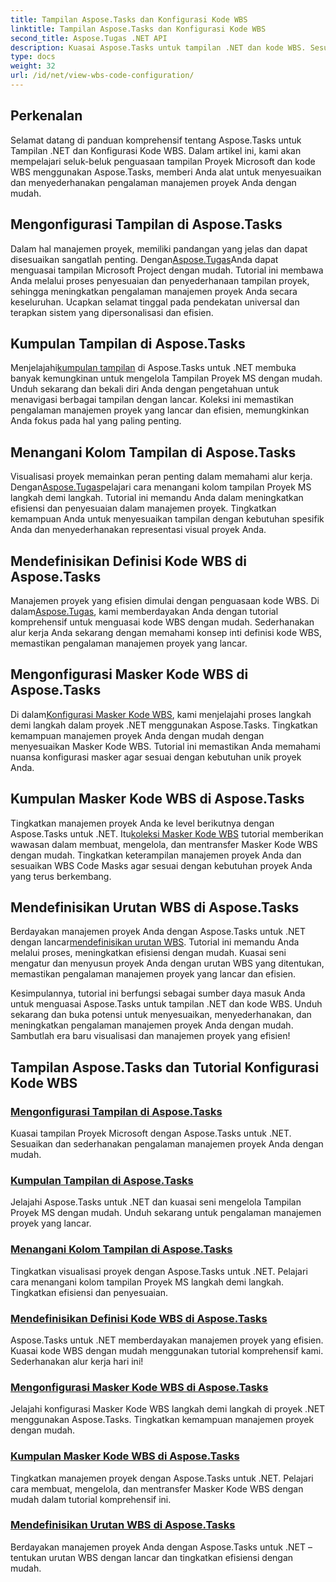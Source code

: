 ```yaml
---
title: Tampilan Aspose.Tasks dan Konfigurasi Kode WBS
linktitle: Tampilan Aspose.Tasks dan Konfigurasi Kode WBS
second_title: Aspose.Tugas .NET API
description: Kuasai Aspose.Tasks untuk tampilan .NET dan kode WBS. Sesuaikan manajemen proyek dengan tutorial langkah demi langkah kami. Unduh sekarang untuk visualisasi proyek yang lancar.
type: docs
weight: 32
url: /id/net/view-wbs-code-configuration/
---
```


## Perkenalan

Selamat datang di panduan komprehensif tentang Aspose.Tasks untuk Tampilan .NET dan Konfigurasi Kode WBS. Dalam artikel ini, kami akan mempelajari seluk-beluk penguasaan tampilan Proyek Microsoft dan kode WBS menggunakan Aspose.Tasks, memberi Anda alat untuk menyesuaikan dan menyederhanakan pengalaman manajemen proyek Anda dengan mudah.

## Mengonfigurasi Tampilan di Aspose.Tasks

 Dalam hal manajemen proyek, memiliki pandangan yang jelas dan dapat disesuaikan sangatlah penting. Dengan[Aspose.Tugas](./configuring-views/)Anda dapat menguasai tampilan Microsoft Project dengan mudah. Tutorial ini membawa Anda melalui proses penyesuaian dan penyederhanaan tampilan proyek, sehingga meningkatkan pengalaman manajemen proyek Anda secara keseluruhan. Ucapkan selamat tinggal pada pendekatan universal dan terapkan sistem yang dipersonalisasi dan efisien.

## Kumpulan Tampilan di Aspose.Tasks

 Menjelajahi[kumpulan tampilan](./view-collection/) di Aspose.Tasks untuk .NET membuka banyak kemungkinan untuk mengelola Tampilan Proyek MS dengan mudah. Unduh sekarang dan bekali diri Anda dengan pengetahuan untuk menavigasi berbagai tampilan dengan lancar. Koleksi ini memastikan pengalaman manajemen proyek yang lancar dan efisien, memungkinkan Anda fokus pada hal yang paling penting.

## Menangani Kolom Tampilan di Aspose.Tasks

 Visualisasi proyek memainkan peran penting dalam memahami alur kerja. Dengan[Aspose.Tugas](./view-columns/)pelajari cara menangani kolom tampilan Proyek MS langkah demi langkah. Tutorial ini memandu Anda dalam meningkatkan efisiensi dan penyesuaian dalam manajemen proyek. Tingkatkan kemampuan Anda untuk menyesuaikan tampilan dengan kebutuhan spesifik Anda dan menyederhanakan representasi visual proyek Anda.

## Mendefinisikan Definisi Kode WBS di Aspose.Tasks

 Manajemen proyek yang efisien dimulai dengan penguasaan kode WBS. Di dalam[Aspose.Tugas](./wbs-code-definitions/), kami memberdayakan Anda dengan tutorial komprehensif untuk menguasai kode WBS dengan mudah. Sederhanakan alur kerja Anda sekarang dengan memahami konsep inti definisi kode WBS, memastikan pengalaman manajemen proyek yang lancar.

## Mengonfigurasi Masker Kode WBS di Aspose.Tasks

 Di dalam[Konfigurasi Masker Kode WBS](./wbs-code-masks/), kami menjelajahi proses langkah demi langkah dalam proyek .NET menggunakan Aspose.Tasks. Tingkatkan kemampuan manajemen proyek Anda dengan mudah dengan menyesuaikan Masker Kode WBS. Tutorial ini memastikan Anda memahami nuansa konfigurasi masker agar sesuai dengan kebutuhan unik proyek Anda.

## Kumpulan Masker Kode WBS di Aspose.Tasks

 Tingkatkan manajemen proyek Anda ke level berikutnya dengan Aspose.Tasks untuk .NET. Itu[koleksi Masker Kode WBS](./wbs-code-mask-collection/) tutorial memberikan wawasan dalam membuat, mengelola, dan mentransfer Masker Kode WBS dengan mudah. Tingkatkan keterampilan manajemen proyek Anda dan sesuaikan WBS Code Masks agar sesuai dengan kebutuhan proyek Anda yang terus berkembang.

## Mendefinisikan Urutan WBS di Aspose.Tasks

 Berdayakan manajemen proyek Anda dengan Aspose.Tasks untuk .NET dengan lancar[mendefinisikan urutan WBS](./wbs-sequences/). Tutorial ini memandu Anda melalui proses, meningkatkan efisiensi dengan mudah. Kuasai seni mengatur dan menyusun proyek Anda dengan urutan WBS yang ditentukan, memastikan pengalaman manajemen proyek yang lancar dan efisien.

Kesimpulannya, tutorial ini berfungsi sebagai sumber daya masuk Anda untuk menguasai Aspose.Tasks untuk tampilan .NET dan kode WBS. Unduh sekarang dan buka potensi untuk menyesuaikan, menyederhanakan, dan meningkatkan pengalaman manajemen proyek Anda dengan mudah. Sambutlah era baru visualisasi dan manajemen proyek yang efisien!
## Tampilan Aspose.Tasks dan Tutorial Konfigurasi Kode WBS
### [Mengonfigurasi Tampilan di Aspose.Tasks](./configuring-views/)
Kuasai tampilan Proyek Microsoft dengan Aspose.Tasks untuk .NET. Sesuaikan dan sederhanakan pengalaman manajemen proyek Anda dengan mudah.
### [Kumpulan Tampilan di Aspose.Tasks](./view-collection/)
Jelajahi Aspose.Tasks untuk .NET dan kuasai seni mengelola Tampilan Proyek MS dengan mudah. Unduh sekarang untuk pengalaman manajemen proyek yang lancar.
### [Menangani Kolom Tampilan di Aspose.Tasks](./view-columns/)
Tingkatkan visualisasi proyek dengan Aspose.Tasks untuk .NET. Pelajari cara menangani kolom tampilan Proyek MS langkah demi langkah. Tingkatkan efisiensi dan penyesuaian.
### [Mendefinisikan Definisi Kode WBS di Aspose.Tasks](./wbs-code-definitions/)
Aspose.Tasks untuk .NET memberdayakan manajemen proyek yang efisien. Kuasai kode WBS dengan mudah menggunakan tutorial komprehensif kami. Sederhanakan alur kerja hari ini!
### [Mengonfigurasi Masker Kode WBS di Aspose.Tasks](./wbs-code-masks/)
Jelajahi konfigurasi Masker Kode WBS langkah demi langkah di proyek .NET menggunakan Aspose.Tasks. Tingkatkan kemampuan manajemen proyek dengan mudah.
### [Kumpulan Masker Kode WBS di Aspose.Tasks](./wbs-code-mask-collection/)
Tingkatkan manajemen proyek dengan Aspose.Tasks untuk .NET. Pelajari cara membuat, mengelola, dan mentransfer Masker Kode WBS dengan mudah dalam tutorial komprehensif ini.
### [Mendefinisikan Urutan WBS di Aspose.Tasks](./wbs-sequences/)
Berdayakan manajemen proyek Anda dengan Aspose.Tasks untuk .NET – tentukan urutan WBS dengan lancar dan tingkatkan efisiensi dengan mudah.